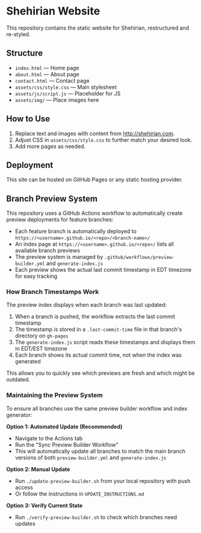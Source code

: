 # Shehirian Website

This repository contains the static website for Shehirian, restructured and re-styled.

## Structure

- `index.html` — Home page
- `about.html` — About page
- `contact.html` — Contact page
- `assets/css/style.css` — Main stylesheet
- `assets/js/script.js` — Placeholder for JS
- `assets/img/` — Place images here

## How to Use

1. Replace text and images with content from http://shehirian.com.
2. Adjust CSS in `assets/css/style.css` to further match your desired look.
3. Add more pages as needed.

## Deployment

This site can be hosted on GitHub Pages or any static hosting provider.

## Branch Preview System

This repository uses a GitHub Actions workflow to automatically create preview deployments for feature branches:

- Each feature branch is automatically deployed to `https://<username>.github.io/<repo>/<branch-name>/`
- An index page at `https://<username>.github.io/<repo>/` lists all available branch previews
- The preview system is managed by `.github/workflows/preview-builder.yml` and `generate-index.js`
- Each preview shows the actual last commit timestamp in EDT timezone for easy tracking

### How Branch Timestamps Work

The preview index displays when each branch was last updated:

1. When a branch is pushed, the workflow extracts the last commit timestamp
2. The timestamp is stored in a `.last-commit-time` file in that branch's directory on `gh-pages`
3. The `generate-index.js` script reads these timestamps and displays them in EDT/EST timezone
4. Each branch shows its actual commit time, not when the index was generated

This allows you to quickly see which previews are fresh and which might be outdated.

### Maintaining the Preview System

To ensure all branches use the same preview builder workflow and index generator:

**Option 1: Automated Update (Recommended)**
- Navigate to the Actions tab
- Run the "Sync Preview Builder Workflow" 
- This will automatically update all branches to match the main branch versions of both `preview-builder.yml` and `generate-index.js`

**Option 2: Manual Update**
- Run `./update-preview-builder.sh` from your local repository with push access
- Or follow the instructions in `UPDATE_INSTRUCTIONS.md`

**Option 3: Verify Current State**
- Run `./verify-preview-builder.sh` to check which branches need updates